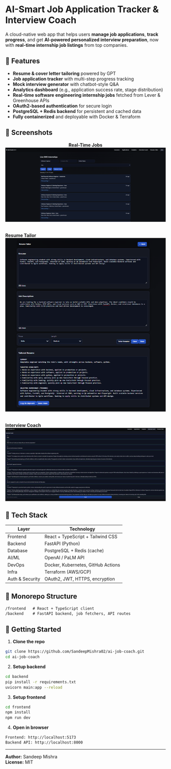 # AI-Smart Job Application Tracker & Interview Coach

A cloud-native web app that helps users **manage job applications**, **track progress**, and get **AI-powered personalized interview preparation**, now with **real-time internship job listings** from top companies.

## 🎯 Features
- **Resume & cover letter tailoring** powered by GPT
- **Job application tracker** with multi-step progress tracking
- **Mock interview generator** with chatbot-style Q&A
- **Analytics dashboard** (e.g., application success rate, stage distribution)
- **Real-time software engineering internship jobs** fetched from Lever & Greenhouse APIs
- **OAuth2-based authentication** for secure login
- **PostgreSQL + Redis backend** for persistent and cached data
- **Fully containerized** and deployable with Docker & Terraform

## 📸 Screenshots

<p align="center">
  <b>Real-Time Jobs</b><br/>
  <img src="docs/assets/screenshots/jobs.png" alt="Real-Time Jobs" width="800"/><br/><br/>

  <b>Resume Tailor</b><br/>
  <img src="docs/assets/screenshots/resume_tailor.png" alt="Resume Tailor" width="800"/><br/><br/>

  <b>Interview Coach</b><br/>
  <img src="docs/assets/screenshots/interview_coach.png" alt="Interview Coach" width="800"/>
</p>




## 🧱 Tech Stack

| Layer           | Technology                               |
|-----------------|------------------------------------------|
| Frontend        | React + TypeScript + Tailwind CSS         |
| Backend         | FastAPI (Python)                          |
| Database        | PostgreSQL + Redis (cache)               |
| AI/ML           | OpenAI / PaLM API                         |
| DevOps          | Docker, Kubernetes, GitHub Actions        |
| Infra           | Terraform (AWS/GCP)                       |
| Auth & Security | OAuth2, JWT, HTTPS, encryption            |

## 📂 Monorepo Structure
```
/frontend   # React + TypeScript client
/backend    # FastAPI backend, job fetchers, API routes
```

## 🚀 Getting Started

1. **Clone the repo**
```bash
git clone https://github.com/SandeepMishra02/ai-job-coach.git
cd ai-job-coach
```

2. **Setup backend**
```bash
cd backend
pip install -r requirements.txt
uvicorn main:app --reload
```

3. **Setup frontend**
```bash
cd frontend
npm install
npm run dev
```

4. **Open in browser**
```
Frontend: http://localhost:5173
Backend API: http://localhost:8000
```

---
**Author:** Sandeep Mishra  
**License:** MIT





